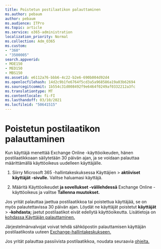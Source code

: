 ```yaml
---
title: Poistetun postilaatikon palauttaminen
ms.author: pebaum
author: pebaum
ms.audience: ITPro
ms.topic: article
ms.service: o365-administration
localization_priority: Normal
ms.collection: Adm_O365
ms.custom:
- "360"
- "3500005"
search.appverid:
- MOE150
- MED150
- MBS150
ms.assetid: e6112a76-bbb6-4c22-b2e6-690b004d92d4
ms.openlocfilehash: 14d2c9b1fe6764f5cd3a5a968586a19a03b62694
ms.sourcegitcommit: 1b554c31d008492f9e6464f0249af0332212a3fc
ms.translationtype: MT
ms.contentlocale: fi-FI
ms.lasthandoff: 03/10/2021
ms.locfileid: "50641515"
---
```

# <a name="restore-a-deleted-mailbox"></a>Poistetun postilaatikon palauttaminen

Kun käyttäjä menettää Exchange Online -käyttöoikeuden, hänen postilaatikkoaan säilytetään 30 päivän ajan, ja se voidaan palauttaa määrittämällä käyttöoikeus uudelleen käyttäjälle.
  
1. Siirry Microsoft 365 -hallintakeskuksessa  Käyttäjien \> **aktiiviset käyttäjät -sivulle.** Valitse haluamasi käyttäjä.

2. Määritä Käyttöoikeudet **ja sovellukset -välilehdessä** Exchange Online -käyttöoikeus ja valitse **Tallenna muutokset.**

Jos yrität palauttaa jaettua postilaatikkoa tai poistettua käyttäjää, se on myös palautettavissa 30 päivän ajan. Löydät ne käyttäjät poistetut **käyttäjät** \> **-kohdasta;** jaetut postilaatikot eivät edellytä käyttöoikeutta. Lisätietoja on [kohdassa Käyttäjän palauttaminen.](https://docs.microsoft.com/microsoft-365/admin/add-users/restore-user)

Järjestelmänvalvojat voivat tehdä sähköpostin palauttamisen käyttäjän postilaatikosta uuteen [Exchange-hallintakeskukseen.](https://techcommunity.microsoft.com/t5/exchange-team-blog/a-new-recoverableitems-experience-comes-to-exchange-online/ba-p/1505353)

Jos yrität palauttaa passiivista postilaatikkoa, noudata seuraavia [ohjeita.](https://docs.microsoft.com/microsoft-365/compliance/recover-an-inactive-mailbox)
  

